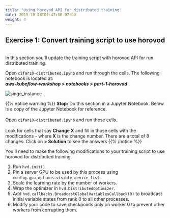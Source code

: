 ```yaml
---
title: "Using horovod API for distributed training"
date: 2019-10-28T02:47:30-07:00
weight: 4
---
```


## Exercise 1: Convert training script to use horovod

<br>In this section you'll update the  training script with horovod API for run distributed training.

Open `cifar10-distributed.ipynb` and run through the cells. The following notebook is located at: <br>
***aws-kubeflow-workshop > notebooks > part-1-horovod***

![singe_instance](/images/convert_script/distributed_script.png)

{{% notice warning %}}
**Stop:** Do this section in a Jupyter Notebook. Below is a copy of the Jupyter Notebook for reference. <br><br>
Open `cifar10-distributed.ipynb` and run these cells. <br><br>
Look for cells that say **Change X** and fill in those cells with the modifications - where **X** is the change number. There are a total of 8 changes.
Click on **> Solution** to see the answers
{{% /notice %}}

You'll need to make the following modifications to your training script to use horovod for distributed training.

1. Run `hvd.init()`
2. Pin a server GPU to be used by this process using `config.gpu_options.visible_device_list`.
3. Scale the learning rate by the number of workers.
4. Wrap the optimizer in `hvd.DistributedOptimizer`.
5. Add `hvd.callbacks.BroadcastGlobalVariablesCallback(0)` to broadcast initial variable states from rank 0 to all other processes.
6. Modify your code to save checkpoints only on worker 0 to prevent other workers from corrupting them.
